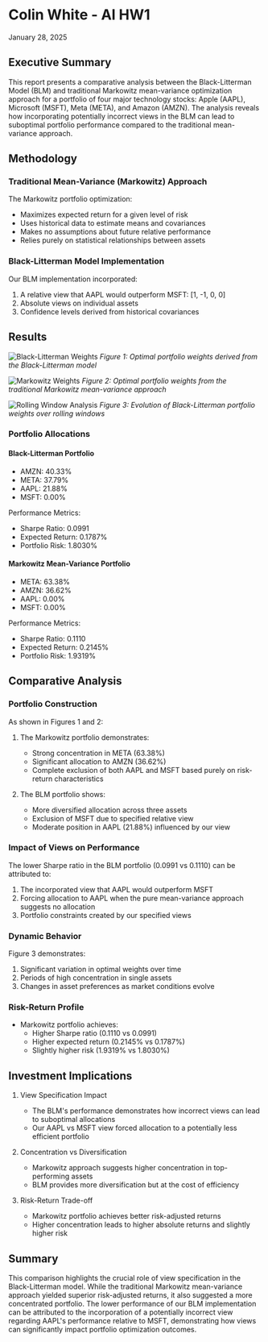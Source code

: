 # Colin White - AI HW1
January 28, 2025

## Executive Summary
This report presents a comparative analysis between the Black-Litterman Model (BLM) and traditional Markowitz mean-variance optimization approach for a portfolio of four major technology stocks: Apple (AAPL), Microsoft (MSFT), Meta (META), and Amazon (AMZN). The analysis reveals how incorporating potentially incorrect views in the BLM can lead to suboptimal portfolio performance compared to the traditional mean-variance approach.

## Methodology

### Traditional Mean-Variance (Markowitz) Approach
The Markowitz portfolio optimization:
- Maximizes expected return for a given level of risk
- Uses historical data to estimate means and covariances
- Makes no assumptions about future relative performance
- Relies purely on statistical relationships between assets

### Black-Litterman Model Implementation
Our BLM implementation incorporated:
1. A relative view that AAPL would outperform MSFT: [1, -1, 0, 0]
2. Absolute views on individual assets
3. Confidence levels derived from historical covariances

## Results

![Black-Litterman Weights](Figure_1.png)
*Figure 1: Optimal portfolio weights derived from the Black-Litterman model*

![Markowitz Weights](Figure_2.png)
*Figure 2: Optimal portfolio weights from the traditional Markowitz mean-variance approach*

![Rolling Window Analysis](Figure_3.png)
*Figure 3: Evolution of Black-Litterman portfolio weights over rolling windows*

### Portfolio Allocations

#### Black-Litterman Portfolio
- AMZN: 40.33%
- META: 37.79%
- AAPL: 21.88%
- MSFT: 0.00%

Performance Metrics:
- Sharpe Ratio: 0.0991
- Expected Return: 0.1787%
- Portfolio Risk: 1.8030%

#### Markowitz Mean-Variance Portfolio
- META: 63.38%
- AMZN: 36.62%
- AAPL: 0.00%
- MSFT: 0.00%

Performance Metrics:
- Sharpe Ratio: 0.1110
- Expected Return: 0.2145%
- Portfolio Risk: 1.9319%

## Comparative Analysis

### Portfolio Construction
As shown in Figures 1 and 2:

1. The Markowitz portfolio demonstrates:
   - Strong concentration in META (63.38%)
   - Significant allocation to AMZN (36.62%)
   - Complete exclusion of both AAPL and MSFT based purely on risk-return characteristics

2. The BLM portfolio shows:
   - More diversified allocation across three assets
   - Exclusion of MSFT due to specified relative view
   - Moderate position in AAPL (21.88%) influenced by our view

### Impact of Views on Performance
The lower Sharpe ratio in the BLM portfolio (0.0991 vs 0.1110) can be attributed to:
1. The incorporated view that AAPL would outperform MSFT
2. Forcing allocation to AAPL when the pure mean-variance approach suggests no allocation
3. Portfolio constraints created by our specified views

### Dynamic Behavior
Figure 3 demonstrates:
1. Significant variation in optimal weights over time
2. Periods of high concentration in single assets
3. Changes in asset preferences as market conditions evolve

### Risk-Return Profile
- Markowitz portfolio achieves:
  * Higher Sharpe ratio (0.1110 vs 0.0991)
  * Higher expected return (0.2145% vs 0.1787%)
  * Slightly higher risk (1.9319% vs 1.8030%)

## Investment Implications

1. View Specification Impact
   - The BLM's performance demonstrates how incorrect views can lead to suboptimal allocations
   - Our AAPL vs MSFT view forced allocation to a potentially less efficient portfolio

2. Concentration vs Diversification
   - Markowitz approach suggests higher concentration in top-performing assets
   - BLM provides more diversification but at the cost of efficiency

3. Risk-Return Trade-off
   - Markowitz portfolio achieves better risk-adjusted returns
   - Higher concentration leads to higher absolute returns and slightly higher risk

## Summary
This comparison highlights the crucial role of view specification in the Black-Litterman model. While the traditional Markowitz mean-variance approach yielded superior risk-adjusted returns, it also suggested a more concentrated portfolio. The lower performance of our BLM implementation can be attributed to the incorporation of a potentially incorrect view regarding AAPL's performance relative to MSFT, demonstrating how views can significantly impact portfolio optimization outcomes.